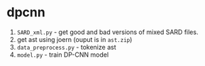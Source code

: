 # dpcnn

1. `SARD_xml.py` - get good and bad versions of mixed SARD files.
2. get ast using joern (ouput is in `ast.zip`) 
3. `data_preprocess.py` - tokenize ast 
4. `model.py` - train DP-CNN model
